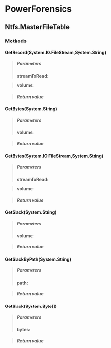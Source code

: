 ﻿# PowerForensics


## Ntfs.MasterFileTable

### Methods


#### GetRecord(System.IO.FileStream,System.String)

> ##### Parameters
> **streamToRead:** 

> **volume:** 

> ##### Return value
> 

#### GetBytes(System.String)

> ##### Parameters
> **volume:** 

> ##### Return value
> 

#### GetBytes(System.IO.FileStream,System.String)

> ##### Parameters
> **streamToRead:** 

> **volume:** 

> ##### Return value
> 

#### GetSlack(System.String)

> ##### Parameters
> **volume:** 

> ##### Return value
> 

#### GetSlackByPath(System.String)

> ##### Parameters
> **path:** 

> ##### Return value
> 

#### GetSlack(System.Byte[])

> ##### Parameters
> **bytes:** 

> ##### Return value
> 